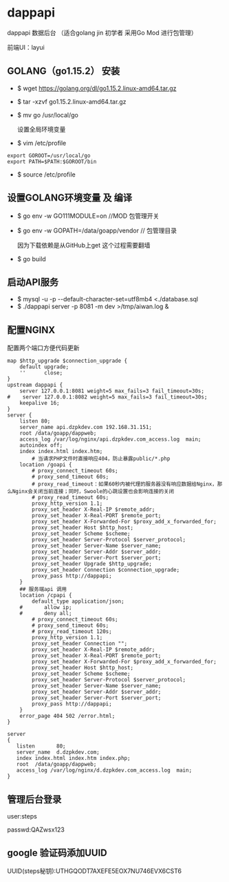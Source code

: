 # dappapi 

dappapi 数据后台 （适合golang jin 初学者 采用Go Mod 进行包管理）

前端UI：layui

## GOLANG（go1.15.2） 安装

- $ wget https://golang.org/dl/go1.15.2.linux-amd64.tar.gz
- $ tar -xzvf go1.15.2.linux-amd64.tar.gz
- $ mv go /usr/local/go
  
  设置全局环境变量
- $ vim /etc/profile

```
export GOROOT=/usr/local/go
export PATH=$PATH:$GOROOT/bin
```
- $ source /etc/profile

## 设置GOLANG环境变量 及 编译

- $ go env -w GO111MODULE=on //MOD 包管理开关
- $ go env -w GOPATH=/data/goapp/vendor // 包管理目录
  
  因为下载依赖是从GitHub上get 这个过程需要翻墙
- $ go build 

## 启动API服务

- $ mysql -u -p --default-character-set=utf8mb4 <./database.sql
- $ ./dappapi server -p 8081 -m dev >/tmp/aiwan.log &
  
## 配置NGINX

配置两个端口方便代码更新

```
map $http_upgrade $connection_upgrade {
    default upgrade;
    ''      close;
}
upstream dappapi {
    server 127.0.0.1:8081 weight=5 max_fails=3 fail_timeout=30s;
#    server 127.0.0.1:8082 weight=5 max_fails=3 fail_timeout=30s;
    keepalive 16;
}
server {
    listen 80;
    server_name api.dzpkdev.com 192.168.31.151;
    root /data/goapp/dappweb;
    access_log /var/log/nginx/api.dzpkdev.com_access.log  main;
    autoindex off;
    index index.html index.htm;
        # 当请求PHP文件时直接响应404，防止暴露public/*.php
    location /goapi {
        # proxy_connect_timeout 60s;
        # proxy_send_timeout 60s;
        # proxy_read_timeout：如果60秒内被代理的服务器没有响应数据给Nginx，那么Nginx会关闭当前连接；同时，Swoole的心跳设置也会影响连接的关闭
        # proxy_read_timeout 60s;
        proxy_http_version 1.1;
        proxy_set_header X-Real-IP $remote_addr;
        proxy_set_header X-Real-PORT $remote_port;
        proxy_set_header X-Forwarded-For $proxy_add_x_forwarded_for;
        proxy_set_header Host $http_host;
        proxy_set_header Scheme $scheme;
        proxy_set_header Server-Protocol $server_protocol;
        proxy_set_header Server-Name $server_name;
        proxy_set_header Server-Addr $server_addr;
        proxy_set_header Server-Port $server_port;
        proxy_set_header Upgrade $http_upgrade;
        proxy_set_header Connection $connection_upgrade;
        proxy_pass http://dappapi;
    }
    ## 服务端api 调用
    location /cpapi {
        default_type application/json;
    #		allow ip;
    #		deny all;
        # proxy_connect_timeout 60s;
        # proxy_send_timeout 60s;
        # proxy_read_timeout 120s;
        proxy_http_version 1.1;
        proxy_set_header Connection "";
        proxy_set_header X-Real-IP $remote_addr;
        proxy_set_header X-Real-PORT $remote_port;
        proxy_set_header X-Forwarded-For $proxy_add_x_forwarded_for;
        proxy_set_header Host $http_host;
        proxy_set_header Scheme $scheme;
        proxy_set_header Server-Protocol $server_protocol;
        proxy_set_header Server-Name $server_name;
        proxy_set_header Server-Addr $server_addr;
        proxy_set_header Server-Port $server_port;
        proxy_pass http://dappapi;
    }
    error_page 404 502 /error.html;
}

server
{
   listen       80;
   server_name  d.dzpkdev.com;
   index index.html index.htm index.php;
   root  /data/goapp/dappweb;
   access_log /var/log/nginx/d.dzpkdev.com_access.log  main;
}
```

## 管理后台登录 

user:steps

passwd:QAZwsx123

## google 验证码添加UUID
UUID(steps秘钥):UTHGQODT7AXEFE5EOX7NU746EVX6CST6
